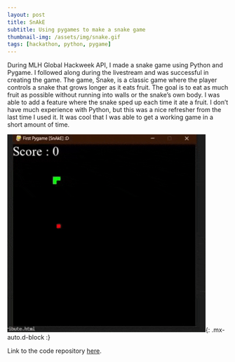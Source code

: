 ```yaml
---
layout: post
title: SnAkE
subtitle: Using pygames to make a snake game
thumbnail-img: /assets/img/snake.gif
tags: [hackathon, python, pygame]
---
```




During MLH Global Hackweek API, I made a snake game using Python and Pygame. I followed along during the livestream and was successful in creating the game. The game, Snake, is a classic game where the player controls a snake that grows longer as it eats fruit. The goal is to eat as much fruit as possible without running into walls or the snake’s own body. I was able to add a feature where the snake sped up each time it ate a fruit. I don’t have much experience with Python, but this was a nice refresher from the last time I used it. It was cool that I was able to get a working game in a short amount of time.

![snake](/assets/img/snake.gif){: .mx-auto.d-block :}

Link to the code repository [here](https://github.com/krfrank4/pygame_snake).